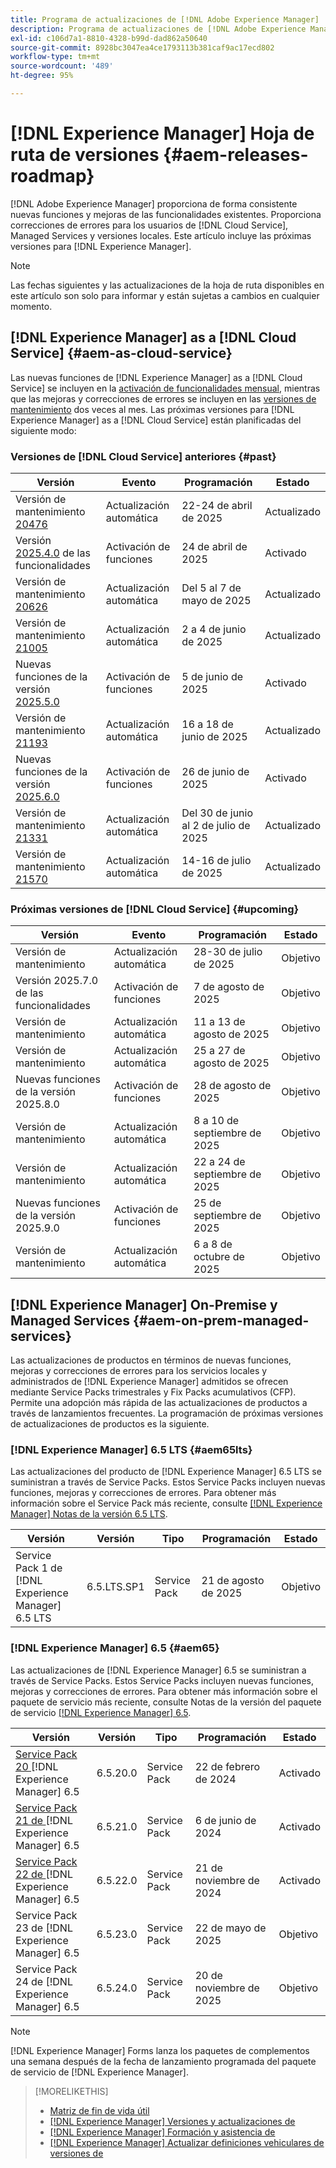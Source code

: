 ```yaml
---
title: Programa de actualizaciones de [!DNL Adobe Experience Manager]
description: Programa de actualizaciones de [!DNL Adobe Experience Manager]
exl-id: c106d7a1-8810-4328-b99d-dad862a50640
source-git-commit: 8928bc3047ea4ce1793113b381caf9ac17ecd802
workflow-type: tm+mt
source-wordcount: '489'
ht-degree: 95%

---
```



# [!DNL Experience Manager] Hoja de ruta de versiones {#aem-releases-roadmap}

[!DNL Adobe Experience Manager] proporciona de forma consistente nuevas funciones y mejoras de las funcionalidades existentes. Proporciona correcciones de errores para los usuarios de [!DNL Cloud Service], Managed Services y versiones locales. Este artículo incluye las próximas versiones para [!DNL Experience Manager].

>[!NOTE]
>
>Las fechas siguientes y las actualizaciones de la hoja de ruta disponibles en este artículo son solo para informar y están sujetas a cambios en cualquier momento.

## [!DNL Experience Manager] as a [!DNL Cloud Service] {#aem-as-cloud-service}

Las nuevas funciones de [!DNL Experience Manager] as a [!DNL Cloud Service] se incluyen en la [activación de funcionalidades mensual](https://experienceleague.adobe.com/es/docs/experience-manager-cloud-service/content/release-notes/release-notes/release-notes-current), mientras que las mejoras y correcciones de errores se incluyen en las [versiones de mantenimiento](https://experienceleague.adobe.com/es/docs/experience-manager-cloud-service/content/release-notes/maintenance/latest) dos veces al mes.
Las próximas versiones para [!DNL Experience Manager] as a [!DNL Cloud Service] están planificadas del siguiente modo:

### Versiones de [!DNL Cloud Service] anteriores {#past}

| Versión | Evento | Programación | Estado |
|---|---|---|---|
| Versión de mantenimiento [20476](https://experienceleague.adobe.com/es/docs/experience-manager-cloud-service/content/release-notes/maintenance/2025/2025-4-0#20476) | Actualización automática | 22-24 de abril de 2025 | Actualizado |
| Versión [2025.4.0](https://experienceleague.adobe.com/es/docs/experience-manager-cloud-service/content/release-notes/release-notes/2025/release-notes-2025-4-0) de las funcionalidades | Activación de funciones | 24 de abril de 2025 | Activado |
| Versión de mantenimiento [20626](https://experienceleague.adobe.com/es/docs/experience-manager-cloud-service/content/release-notes/maintenance/2025/2025-5-0#20626) | Actualización automática | Del 5 al 7 de mayo de 2025 | Actualizado |
| Versión de mantenimiento [21005](https://experienceleague.adobe.com/es/docs/experience-manager-cloud-service/content/release-notes/maintenance/2025/2025-5-0#21005) | Actualización automática | 2 a 4 de junio de 2025 | Actualizado |
| Nuevas funciones de la versión [2025.5.0](https://experienceleague.adobe.com/es/docs/experience-manager-cloud-service/content/release-notes/release-notes/2025/release-notes-2025-5-0) | Activación de funciones | 5 de junio de 2025 | Activado |
| Versión de mantenimiento [21193](https://experienceleague.adobe.com/es/docs/experience-manager-cloud-service/content/release-notes/maintenance/2025/2025-6-0) | Actualización automática | 16 a 18 de junio de 2025 | Actualizado |
| Nuevas funciones de la versión [2025.6.0](https://experienceleague.adobe.com/es/docs/experience-manager-cloud-service/content/release-notes/release-notes/release-notes-current) | Activación de funciones | 26 de junio de 2025 | Activado |
| Versión de mantenimiento [21331](https://experienceleague.adobe.com/es/docs/experience-manager-cloud-service/content/release-notes/maintenance/2025/2025-7-0#21331) | Actualización automática | Del 30 de junio al 2 de julio de 2025 | Actualizado |
| Versión de mantenimiento [21570](https://experienceleague.adobe.com/es/docs/experience-manager-cloud-service/content/release-notes/maintenance/latest) | Actualización automática | 14-16 de julio de 2025 | Actualizado |

### Próximas versiones de [!DNL Cloud Service] {#upcoming}

| Versión | Evento | Programación | Estado |
|---|---|---|---|
| Versión de mantenimiento | Actualización automática | 28-30 de julio de 2025 | Objetivo |
| Versión 2025.7.0 de las funcionalidades | Activación de funciones | 7 de agosto de 2025 | Objetivo |
| Versión de mantenimiento | Actualización automática | 11 a 13 de agosto de 2025 | Objetivo |
| Versión de mantenimiento | Actualización automática | 25 a 27 de agosto de 2025 | Objetivo |
| Nuevas funciones de la versión 2025.8.0 | Activación de funciones | 28 de agosto de 2025 | Objetivo |
| Versión de mantenimiento | Actualización automática | 8 a 10 de septiembre de 2025 | Objetivo |
| Versión de mantenimiento | Actualización automática | 22 a 24 de septiembre de 2025 | Objetivo |
| Nuevas funciones de la versión 2025.9.0 | Activación de funciones | 25 de septiembre de 2025 | Objetivo |
| Versión de mantenimiento | Actualización automática | 6 a 8 de octubre de 2025 | Objetivo |

## [!DNL Experience Manager] On-Premise y Managed Services {#aem-on-prem-managed-services}

Las actualizaciones de productos en términos de nuevas funciones, mejoras y correcciones de errores para los servicios locales y administrados de [!DNL Experience Manager] admitidos se ofrecen mediante Service Packs trimestrales y Fix Packs acumulativos (CFP). Permite una adopción más rápida de las actualizaciones de productos a través de lanzamientos frecuentes. La programación de próximas versiones de actualizaciones de productos es la siguiente.

### [!DNL Experience Manager] 6.5 LTS {#aem65lts}

Las actualizaciones del producto de [!DNL Experience Manager] 6.5 LTS se suministran a través de Service Packs. Estos Service Packs incluyen nuevas funciones, mejoras y correcciones de errores. Para obtener más información sobre el Service Pack más reciente, consulte [[!DNL Experience Manager] Notas de la versión 6.5 LTS](https://experienceleague.adobe.com/es/docs/experience-manager-65-lts/content/release-notes/release-notes).

| Versión | Versión | Tipo | Programación | Estado |
|---|---|---|---|---|
| Service Pack 1 de [!DNL Experience Manager] 6.5 LTS | 6.5.LTS.SP1 | Service Pack | 21 de agosto de 2025 | Objetivo |

### [!DNL Experience Manager] 6.5 {#aem65}

Las actualizaciones de [!DNL Experience Manager] 6.5 se suministran a través de Service Packs. Estos Service Packs incluyen nuevas funciones, mejoras y correcciones de errores. Para obtener más información sobre el paquete de servicio más reciente, consulte Notas de la versión del paquete de servicio [[!DNL Experience Manager]  6.5](https://experienceleague.adobe.com/es/docs/experience-manager-65/content/release-notes/release-notes).

| Versión | Versión | Tipo | Programación | Estado |
|---|---|---|---|---|
| [Service Pack 20 ](https://experienceleague.adobe.com/es/docs/experience-manager-65/content/release-notes/service-pack/6-5-20) [!DNL Experience Manager] 6.5 | 6.5.20.0 | Service Pack | 22 de febrero de 2024 | Activado |
| [Service Pack 21 de ](https://experienceleague.adobe.com/es/docs/experience-manager-65/content/release-notes/service-pack/6-5-21) [!DNL Experience Manager] 6.5 | 6.5.21.0 | Service Pack | 6 de junio de 2024 | Activado |
| [Service Pack 22 de ](https://experienceleague.adobe.com/es/docs/experience-manager-65/content/release-notes/release-notes) [!DNL Experience Manager] 6.5 | 6.5.22.0 | Service Pack | 21 de noviembre de 2024 | Activado |
| Service Pack 23 de [!DNL Experience Manager] 6.5 | 6.5.23.0 | Service Pack | 22 de mayo de 2025 | Objetivo |
| Service Pack 24 de [!DNL Experience Manager] 6.5 | 6.5.24.0 | Service Pack | 20 de noviembre de 2025 | Objetivo |

>[!NOTE]
>
>[!DNL Experience Manager] Forms lanza los paquetes de complementos una semana después de la fecha de lanzamiento programada del paquete de servicio de [!DNL Experience Manager].

>[!MORELIKETHIS]
>
>* [Matriz de fin de vida útil](https://helpx.adobe.com/es/support/programs/eol-matrix.html)
>* [[!DNL Experience Manager] Versiones y actualizaciones de](https://experienceleague.adobe.com/es/docs/experience-manager-release-information/aem-release-updates/aem-releases-updates)
>* [[!DNL Experience Manager] Formación y asistencia de](https://experienceleague.adobe.com/es/docs/experience-manager-cloud-service)
>* [[!DNL Experience Manager] Actualizar definiciones vehiculares de versiones de](/help/using/update-release-vehicle-definitions.md)
